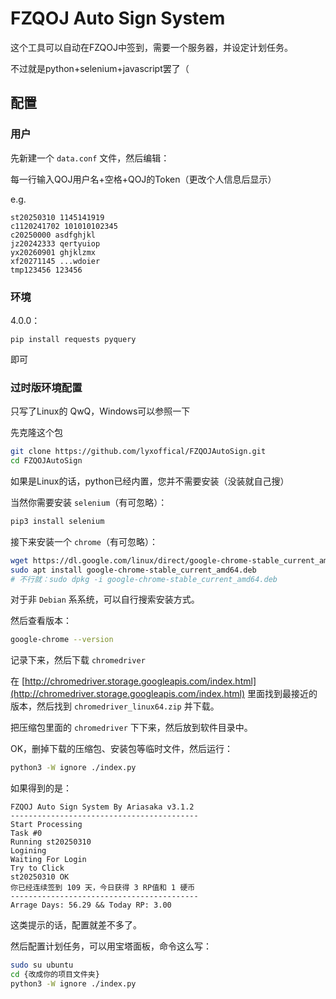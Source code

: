 # FZQOJ Auto Sign System

这个工具可以自动在FZQOJ中签到，需要一个服务器，并设定计划任务。

不过就是python+selenium+javascript罢了（

## 配置

### 用户

先新建一个 `data.conf` 文件，然后编辑：

每一行输入QOJ用户名+空格+QOJ的Token（更改个人信息后显示）

e.g.

```
st20250310 1145141919
c1120241702 101010102345
c20250000 asdfghjkl
jz20242333 qertyuiop
yx20260901 ghjklzmx
xf20271145 ...wdoier
tmp123456 123456
```

### 环境

4.0.0：

```
pip install requests pyquery
```

即可

### 过时版环境配置

只写了Linux的 QwQ，Windows可以参照一下

先克隆这个包

```bash
git clone https://github.com/lyxoffical/FZQOJAutoSign.git
cd FZQOJAutoSign
```

如果是Linux的话，python已经内置，您并不需要安装（没装就自己搜）

当然你需要安装 `selenium`（有可忽略）：

```bash
pip3 install selenium
```

接下来安装一个 `chrome`（有可忽略）：

```bash
wget https://dl.google.com/linux/direct/google-chrome-stable_current_amd64.deb
sudo apt install google-chrome-stable_current_amd64.deb
# 不行就：sudo dpkg -i google-chrome-stable_current_amd64.deb
```

对于非 `Debian` 系系统，可以自行搜索安装方式。

然后查看版本：

```bash
google-chrome --version
```

记录下来，然后下载 `chromedriver`

在 [http://chromedriver.storage.googleapis.com/index.html](http://chromedriver.storage.googleapis.com/index.html) 里面找到最接近的版本，然后找到 `chromedriver_linux64.zip` 并下载。

把压缩包里面的 `chromedriver` 下下来，然后放到软件目录中。

OK，删掉下载的压缩包、安装包等临时文件，然后运行：

```bash
python3 -W ignore ./index.py
```

如果得到的是：

```
FZQOJ Auto Sign System By Ariasaka v3.1.2
------------------------------------------
Start Processing
Task #0
Running st20250310
Logining
Waiting For Login
Try to Click
st20250310 OK
你已经连续签到 109 天，今日获得 3 RP值和 1 硬币
------------------------------------------
Arrage Days: 56.29 && Today RP: 3.00
```

这类提示的话，配置就差不多了。

然后配置计划任务，可以用宝塔面板，命令这么写：

```bash
sudo su ubuntu
cd {改成你的项目文件夹}
python3 -W ignore ./index.py 
```

